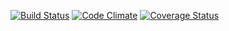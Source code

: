 [![Build Status](https://travis-ci.org/paulmthiebauth/habitsu-master.svg?branch=master)](https://travis-ci.org/paulmthiebauth/habitsu-master)
[![Code Climate](https://codeclimate.com/github/paulmthiebauth/habitsu-master.png)](https://codeclimate.com/github/paulmthiebauth/habitsu-master)
[![Coverage Status](https://coveralls.io/repos/paulmthiebauth/habitsu-master/badge.png)](https://coveralls.io/r/paulmthiebauth/habitsu-master)
